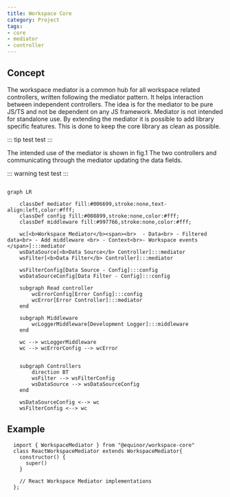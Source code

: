 ```yaml
---
title: Workspace Core
category: Project
tags:
- core
- mediator
- controller
---
```


<ModuleBadge module="workspace-core" />

## Concept

The workspace mediator is a common hub for all workspace related controllers, written following the mediator pattern. It helps interaction between independent controllers. The idea is for the mediator to be pure JS/TS and not be dependent on any JS framework. Mediator is not intended for standalone use. By extending the mediator it is possible to add library specific features. This is done to keep the core library as clean as possible.

::: tip test
test
:::

The intended use of the mediator is shown in fig.1 The two controllers and communicating through the mediator updating the data fields.

::: warning test
test
:::

```mermaid

graph LR

    classDef mediator fill:#006699,stroke:none,text-align:left,color:#fff;
    classDef config fill:#008899,stroke:none,color:#fff;
    classDef middleware fill:#997766,stroke:none,color:#fff;

    wc[<b>Workspace Mediator</b><span><br>  - Data<br> - Filtered data<br> - Add middleware <br> - Context<br>- Workspace events </span>]:::mediator
    wsDataSource[<b>Data Source</b> Controller]:::mediator
    wsFilter[<b>Data Filter</b> Controller]:::mediator

    wsFilterConfig[Data Source - Config]:::config
    wsDataSourceConfig[Data Filter - Config]:::config

    subgraph Read controller
        wcErrorConfig[Error Config]:::config
        wcError[Error Controller]:::mediator
    end

    subgraph Middleware
        wcLoggerMiddleware[Development Logger]:::middleware
    end

    wc --> wcLoggerMiddleware
    wc --> wcErrorConfig --> wcError


    subgraph Controllers
        direction BT
        wsFilter --> wsFilterConfig
        wsDataSource --> wsDataSourceConfig
    end

    wsDataSourceConfig <--> wc
    wsFilterConfig <--> wc

```

## Example

```TS
  import { WorkspaceMediator } from "@equinor/workspace-core"
  class ReactWorkspaceMediator extends WorkspaceMediator{
    constructor() {
      super()
    }

    // React Workspace Mediator implementations
  };
```
